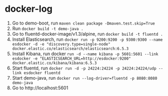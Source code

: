 # docker-log
1) Go to demo-boot, run `maven clean package -Dmaven.test.skip=True`    
2) Run `docker build -t demo-java .`    
3) Go to fluentd-docker-image/v1.3/alpine, run `docker build -t fluentd .`    
4) Install Elasticsearch, run `docker run -p 9200:9200 -p 9300:9300 --name esdocker -d -e "discovery.type=single-node" docker.elastic.co/elasticsearch/elasticsearch:6.5.3`    
5) Install Kibana, run docker `run -d --name kibana -p 5601:5601 --link esdocker -e "ELASTICSEARCH_URL=http://esdocker:9200" docker.elastic.co/kibana/kibana:6.5.3`    
6) Start fluentd, run `docker run -d -p 24224:24224 -p 24224:24224/udp --link esdocker fluentd`    
7) Start demo-java, run `docker run --log-driver=fluentd -p 8080:8080 demo-java`    
8) Go to http://localhost:5601  
